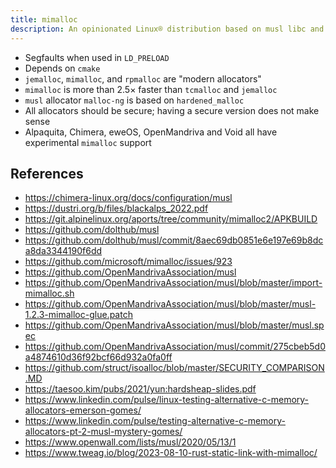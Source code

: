 ```yaml
---
title: mimalloc
description: An opinionated Linux® distribution based on musl libc and toybox
---
```


- Segfaults when used in `LD_PRELOAD`
- Depends on `cmake`
- `jemalloc`, `mimalloc`, and `rpmalloc` are "modern allocators"
- `mimalloc` is more than 2.5× faster than `tcmalloc` and `jemalloc`
- `musl` allocator `malloc-ng` is based on `hardened_malloc`
- All allocators should be secure; having a secure version does not make sense
- Alpaquita, Chimera, eweOS, OpenMandriva and Void all have experimental `mimalloc` support

## References
- https://chimera-linux.org/docs/configuration/musl
- https://dustri.org/b/files/blackalps_2022.pdf
- https://git.alpinelinux.org/aports/tree/community/mimalloc2/APKBUILD
- https://github.com/dolthub/musl
- https://github.com/dolthub/musl/commit/8aec69db0851e6e197e69b8dca8da3344190f6dd
- https://github.com/microsoft/mimalloc/issues/923
- https://github.com/OpenMandrivaAssociation/musl
- https://github.com/OpenMandrivaAssociation/musl/blob/master/import-mimalloc.sh
- https://github.com/OpenMandrivaAssociation/musl/blob/master/musl-1.2.3-mimalloc-glue.patch
- https://github.com/OpenMandrivaAssociation/musl/blob/master/musl.spec
- https://github.com/OpenMandrivaAssociation/musl/commit/275cbeb5d0a4874610d36f92bcf66d932a0fa0ff
- https://github.com/struct/isoalloc/blob/master/SECURITY_COMPARISON.MD
- https://taesoo.kim/pubs/2021/yun:hardsheap-slides.pdf
- https://www.linkedin.com/pulse/linux-testing-alternative-c-memory-allocators-emerson-gomes/
- https://www.linkedin.com/pulse/testing-alternative-c-memory-allocators-pt-2-musl-mystery-gomes/
- https://www.openwall.com/lists/musl/2020/05/13/1
- https://www.tweag.io/blog/2023-08-10-rust-static-link-with-mimalloc/
